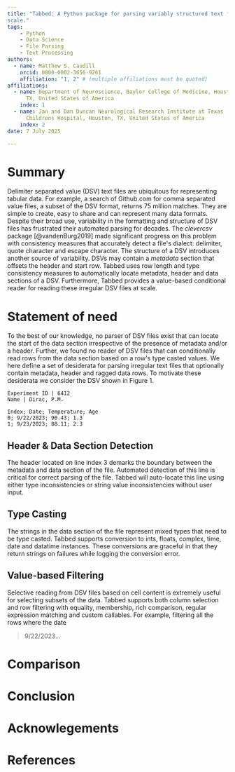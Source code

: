 ```yaml
---
title: "Tabbed: A Python package for parsing variably structured text files at
scale."
tags:
    - Python
    - Data Science
    - File Parsing
    - Text Processing
authors:
  - name: Matthew S. Caudill 
    orcid: 0000-0002-3656-9261 
    affiliation: "1, 2" # (multiple affiliations must be quoted) 
affiliations:
  - name: Department of Neuroscience, Baylor College of Medicine, Houston,
      TX, United States of America
    index: 1
  - name: Jan and Dan Duncan Neurological Research Institute at Texas
      Childrens Hospital, Houston, TX, United States of America 
    index: 2 
date: 7 July 2025

---
```


# Summary
Delimiter separated value (DSV) text files are ubiquitous for representing
tabular data. For example, a search of Github.com for comma separated value
files, a subset of the DSV format, returns 75 million matches. They are simple
to create, easy to share and can represent many data formats. Despite their
broad use, variability in the formatting and structure of DSV files has
frustrated their automated parsing for decades. The *clevercsv* package
[@vandenBurg2019] made significant progress on this problem with consistency
measures that accurately detect a file's dialect: delimiter, quote character and
escape character. The structure of a DSV introduces another source of
variability. DSVs may contain a *metadata* section that offsets the header and
start row. Tabbed uses row length and type consistency measures to automatically
locate metadata, header and data sections of a DSV. Furthermore, Tabbed provides
a value-based conditional reader for reading these irregular DSV files at
scale.

# Statement of need

To the best of our knowledge, no parser of DSV files exist that can locate the
start of the data section irrespective of the presence of metadata and/or
a header. Further, we found no reader of DSV files that can conditionally read
rows from the data section based on a row's type casted values. We here define
a set of desiderata for parsing irregular text files that optionally contain
metadata, header and ragged data rows. To motivate these desiderata we consider
the DSV shown in Figure 1.

```
Experiment ID | 6412
Name | Dirac, P.M.

Index; Date; Temperature; Age
0; 9/22/2023; 90.43; 1.3
1; 9/23/2023; 88.11; 2.3
```

## Header & Data Section Detection
The header located on line index 3 demarks the boundary between the metadata
and data section of the file. Automated detection of this line is critical for
correct parsing of the file. Tabbed will auto-locate this line using either type
inconsistencies or string value inconsistencies without user input.

## Type Casting
The strings in the data section of the file represent mixed types that need to
be type casted. Tabbed supports conversion to ints, floats, complex,
time, date and datatime instances. These conversions are graceful in that they
return strings on failures while logging the conversion error.

## Value-based Filtering
Selective reading from DSV files based on cell content is extremely useful for
selecting subsets of the data. Tabbed supports both column selection and row filtering
with equality, membership, rich comparison, regular expression matching and
custom callables. For example, filtering all the rows where the date
> 9/22/2023...


 
[comment]: <> (Value Based Filtering of rows and columns)
[comment]: <> (Iterative reading for large text files)

# Comparison
[comment]: <> (Table Feature Comparison)
[comment]: <> (Figure Performance Comparsion)
[comment]: <> (Diagram of Flexibility for Comparison)
[comment]: <> (Deep testing)


# Conclusion

# Acknowlegements

# References

